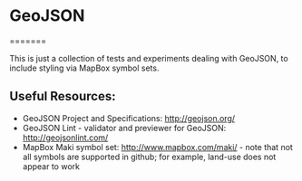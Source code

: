 # GeoJSON
=======

This is just a collection of tests and experiments dealing with GeoJSON, to include styling via MapBox symbol sets.

## Useful Resources:

- GeoJSON Project and Specifications: http://geojson.org/
- GeoJSON Lint - validator and previewer for GeoJSON: http://geojsonlint.com/
- MapBox Maki symbol set: http://www.mapbox.com/maki/ - note that not all symbols are supported in github; for example, land-use does not appear to work

